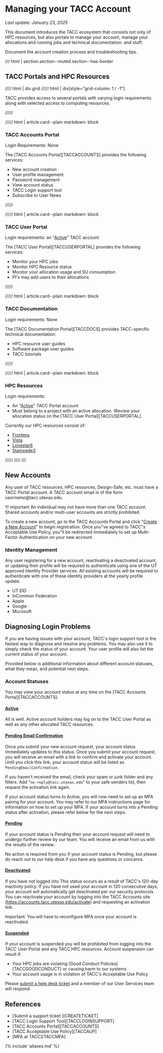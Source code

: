 <style>
.grid {
  grid-template-columns: repeat(auto-fit, minmax(400px, 1fr));
}
</style>

# Managing your TACC Account
*Last update: January 23, 2025*

This document introduces the TACC ecosystem that consists not only of HPC resources, but also portals to manage your account, manage your allocations and running jobs and technical documentation. and stuff.  

Document the account creation process and troubleshooting tips.

/// html | section.section--muted.section--has-border

## TACC Portals and HPC Resources

//// html | div.grid
///// html | div[style="grid-column: 1 / -1"]

TACC provides access to several portals with varying login requirements along with selected access to computing resources.  

/////

///// html | article.card--plain
     markdown: block

### TACC Accounts Portal

Login Requirements: None

The [TACC Accounts Portal][TACCACCOUNTS] provides the following services:

* New account creation
* User profile management
* Password management
* View account status
* TACC Login support tool
* Subscribe to User News

/////


///// html | article.card--plain
     markdown: block

### TACC User Portal

Login requirements: an "[Active](#active)" TACC account

The [TACC User Portal][TACCUSERPORTAL] provides the following services:

* Monitor your HPC jobs 
* Monitor HPC Resource status
* Monitor your allocation usage and SU consumption
* PI's may add users to their allocations

/////


///// html | article.card--plain
     markdown: block

### TACC Documentation

Login requirements: None

The [TACC Documentation Portal][TACCDOCS] provides TACC-specific technical documentation:

* HPC resource user guides 
* Software package user guides
* TACC tutorials

/////


///// html | article.card--plain
     markdown: block

### HPC Resources

Login requirements: 

* An "<a href="#active">Active</a>" TACC Portal account
* Must belong to a project with an active allocation.  (Review your allocation status on the [TACC User Portal][TACCUSERPORTAL].

Currently our HPC resources consist of:

*  <a href="doc.tacc.utexas.edu/hpc/frontera">Frontera</a>
*  <a href="doc.tacc.utexas.edu/hpc/vista">Vista</a>
*  <a href="doc.tacc.utexas.edu/hpc/lonestar6">Lonestar6</a>
*  <a href="doc.tacc.utexas.edu/hpc/stampede3">Stampede3</a>

/////
////
///

## New Accounts

Any user of TACC resources, HPC resources, Design-Safe, etc. must have a TACC Portal account.  A TACC account email is of the form *username*@tacc.utexas.edu.

!!! important 
	An individual may not have more than one TACC account.  Shared accounts and/or multi-user accounts are strictly prohibited.  

To create a new account, go to the TACC Accounts Portal and click "[Create a New Account](https://accounts.tacc.utexas.edu/begin)" to begin registration.
Once you"ve agreed to TACC"s Acceptable Use Policy, you"ll be redirected immediately to set up Multi-Factor Authentication on your new account.   

### Identity Management

Any user registering for a new account, reactivating a deactivated account, or updating their profile will be required to authenticate using one of the UT approved Identity Provider services.  All existing accounts will be required to authenticate with one of these identity providers at the yearly profile update. 

* UT EID
* InCommon Federation
* Apple
* Google
* Microsoft

## Diagnosing Login Problems

If you are having issues with your account, TACC's login support tool is the fastest way to diagnose and resolve any problems. You may also use it to simply check the status of your account. Your user profile will also list the current status of your account. 

Provided below is additional information about different account statuses, what they mean, and potential next steps.

### Account Statuses

You may view your account status at any time on the [TACC Accounts Portal][TACCACCOUNTS].

#### [Active](#active)

All is well.  Active account holders may log on to the TACC User Portal as well as any other allocated TACC resources. 


#### [Pending Email Confirmation](#pendingemailconfirmation)

Once you submit your new account request, your account status immediately updates to this status.   Once you submit your account request, you will receive an email with a link to confirm and activate your account.  Until you click this link, your account status will be listed as `PendingEmailConfirmation`.

If you haven't received the  email, check your spam or junk folder and any filters. Add "`no-reply@tacc.utexas.edu`" to your safe senders list, then request the activation link again.


If your account status turns to Active, you will now need to set up an MFA pairing for your account. You may refer to our MFA instructions page for information on how to set up your MFA. If your account turns into a Pending status after activation, please refer below for the next steps.

#### [Pending](#pending)

If your account status is Pending then your account request will need to undergo further review by our team. You will receive an email from us with the results of the review.

No action is required from you if your account status is Pending, but please do reach out to our help desk if you have any questions or concerns.


#### [Deactivated](#deactivated)

If you have not logged into This status occurs as a result of TACC's 120-day inactivity policy. If you have not used your account in 120 consecutive days, your account will automatically get deactivated per our security protocols. You can reactivate your account by logging into the TACC Accounts site (https://accounts.tacc.utexas.edu/activate) and requesting an activation link.

Important: You will have to reconfigure MFA once your account is reactivated.

#### [Suspended](#suspended)

If your account is suspended you will be prohibited from logging into the TACC User Portal and any TACC HPC resources.  Account suspension can result if:

* Your HPC jobs are violating [Good Conduct Policies][TACCGOODCONDUCT] or causing harm to our systems
* Your account usage is in violation of TACC's Acceptable Use Policy

Please [submit a help desk ticket](SUBMITTICKET) and a member of our User Services team will respond.   


<!-- save till later
### SSH Keys

This is most likely because you have modified your known hosts file to facilitate a no-password login. Let us try generating a new ssh folder to clear any conflicting keys/logins (you will still have the contents of your current ssh folder under a different name):

1. Go to your home directory using the command:
cd $HOME
2. Change the name of your .ssh folder to old_ssh (so the contents are still accessible in old_ssh, should you need to revisit them at any point) using the command: 
mv .ssh old_ssh
3. Log out of the system and ssh back in, this will auto-generate a new .ssh folder and key for you. 
Once that happens you can try making the change for a password-less login. Please let me know if that works for you or if you have any other questions.
-->

## References

* [Submit a support ticket ][CREATETICKET]
* [TACC Login Support Tool][TACCLOGINSUPPORT]
* [TACC Accounts Portal][TACCACCOUNTS]
* [TACC Acceptable Use Policy][TACCAUP]
* [MFA at TACC][TACCMFA]

{% include 'aliases.md' %}



